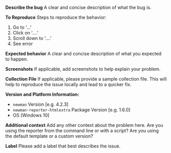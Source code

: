 **Describe the bug**
A clear and concise description of what the bug is.

**To Reproduce**
Steps to reproduce the behavior:
1. Go to '...'
2. Click on '....'
3. Scroll down to '....'
4. See error

**Expected behavior**
A clear and concise description of what you expected to happen.

**Screenshots**
If applicable, add screenshots to help explain your problem.

**Collection File**
If applicable, please provide a sample collection file. This will help to reproduce the issue locally and lead to a quicker fix.

**Version and Platform Information:**
 - `newman` Version [e.g. 4.2.3]
 - `newman-reporter-htmlextra` Package Version [e.g. 1.6.0]
 - OS [Windows 10]

**Additional context**
Add any other context about the problem here. Are you using the reporter from the command line or with a script? Are you using the default template or a custom version?

**Label**
Please add a label that best describes the issue.
